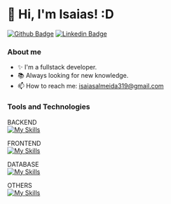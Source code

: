 # 👋 Hi, I'm Isaias! :D

[![Github Badge](https://img.shields.io/badge/-Github-000?style=flat-square&logo=Github&logoColor=white&link=https://github.com/isaiasalmeida20)](https://github.com/isaiasalmeida20)
[![Linkedin Badge](https://img.shields.io/badge/-LinkedIn-blue?style=flat-square&logo=Linkedin&logoColor=white&link=https://www.linkedin.com/in/isaias-almeida-087037252/)](https://www.linkedin.com/in/isaias-almeida-087037252/)

### About me

- ✨ I'm a fullstack developer.
- 📚 Always looking for new knowledge.
- 📫 How to reach me: isaiasalmeida319@gmail.com

### Tools and Technologies
BACKEND <br>
[![My Skills](https://skillicons.dev/icons?i=python,django,java,spring)](https://skillicons.dev)

FRONTEND <br>
[![My Skills](https://skillicons.dev/icons?i=html,css,js,ts,bootstrap,react,vue,angular,vite)](https://skillicons.dev)

DATABASE <br>
[![My Skills](https://skillicons.dev/icons?i=postgresql,sqlite)](https://skillicons.dev)

OTHERS <br>
[![My Skills](https://skillicons.dev/icons?i=vscode,docker,postman,git,github,linux,selenium)](https://skillicons.dev)
